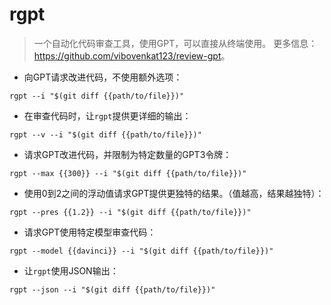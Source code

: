 # rgpt

> 一个自动化代码审查工具，使用GPT，可以直接从终端使用。
> 更多信息：<https://github.com/vibovenkat123/review-gpt>。

- 向GPT请求改进代码，不使用额外选项：

`rgpt --i "$(git diff {{path/to/file}})"`

- 在审查代码时，让`rgpt`提供更详细的输出：

`rgpt --v --i "$(git diff {{path/to/file}})"`

- 请求GPT改进代码，并限制为特定数量的GPT3令牌：

`rgpt --max {{300}} --i "$(git diff {{path/to/file}})"`

- 使用0到2之间的浮动值请求GPT提供更独特的结果。（值越高，结果越独特）：

`rgpt --pres {{1.2}} --i "$(git diff {{path/to/file}})"`

- 请求GPT使用特定模型审查代码：

`rgpt --model {{davinci}} --i "$(git diff {{path/to/file}})"`

- 让`rgpt`使用JSON输出：

`rgpt --json --i "$(git diff {{path/to/file}})"`